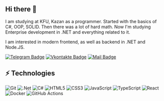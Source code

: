 ## Hi there 👋

I am studying at KFU, Kazan as a programmer. Started with the basics of C#, OOP, SOLID. Then there was a lot of hard math. Now I'm studying Enterprise development in .NET and everything related to it.

I am interested in modern frontend, as well as backend in .NET and Node.JS.

[![Telegram Badge](https://img.shields.io/badge/-ASLipatov-white?style=flat-square&logo=Telegram&link=https://t.me/ASLipatov/)](https://t.me/ASLipatov/)
[![Vkontakte Badge](https://img.shields.io/badge/-lipatov.alexander-lightblue?style=flat-square&logo=Vk&logoColor=darkblue&link=https://vk.com/lipatov.alexander/)](https://vk.com/lipatov.alexander/)
[![Mail Badge](https://img.shields.io/badge/-lipatov.work@bk.ru-red?style=flat-square&logo=Mail.Ru&link=mailto:lipatov.work@bk.ru)](mailto:lipatov.work@bk.ru)

## ⚡ Technologies

![Git](https://img.shields.io/badge/git-%23F05033.svg?style=for-the-badge&logo=git&logoColor=white)
![.Net](https://img.shields.io/badge/.NET-5C2D91?style=for-the-badge&logo=.net&logoColor=white)
![C#](https://img.shields.io/badge/c%23-%23239120.svg?style=for-the-badge&logo=c-sharp&logoColor=white)
![HTML5](https://img.shields.io/badge/html5-%23E34F26.svg?style=for-the-badge&logo=html5&logoColor=white)
![CSS3](https://img.shields.io/badge/css3-%231572B6.svg?style=for-the-badge&logo=css3&logoColor=white)
![JavaScript](https://img.shields.io/badge/javascript-%23323330.svg?style=for-the-badge&logo=javascript&logoColor=%23F7DF1E)
![TypeScript](https://img.shields.io/badge/typescript-%23007ACC.svg?style=for-the-badge&logo=typescript&logoColor=white)
![React](https://img.shields.io/badge/react-%2320232a.svg?style=for-the-badge&logo=react&logoColor=%2361DAFB)
![Docker](https://img.shields.io/badge/docker-%230db7ed.svg?style=for-the-badge&logo=docker&logoColor=white)
![GitHub Actions](https://img.shields.io/badge/github%20actions-%232671E5.svg?style=for-the-badge&logo=githubactions&logoColor=white)
